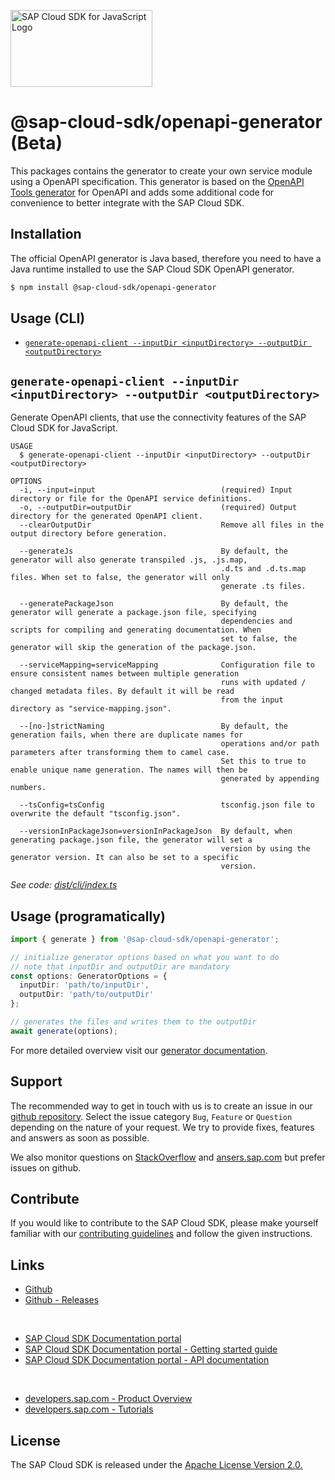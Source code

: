 <!-- sap-cloud-sdk-logo -->
<!-- This block is inserted by scripts/replace-common-readme.ts. Do not adjust it manually. -->
<a href="https://sap.com/s4sdk"><img src="https://help.sap.com/doc/2324e9c3b28748a4ae2ad08166d77675/1.0/en-US/logo-with-js.svg" alt="SAP Cloud SDK for JavaScript Logo" height="122.92" width="226.773"/></a>
<!-- sap-cloud-sdk-logo-stop -->

# @sap-cloud-sdk/openapi-generator (Beta)

This packages contains the generator to create your own service module using a OpenAPI specification.
This generator is based on the [OpenAPI Tools generator](https://openapi-generator.tech/) for OpenAPI and adds some additional code for convenience to better integrate with the SAP Cloud SDK.

## Installation

The official OpenAPI generator is Java based, therefore you need to have a Java runtime installed to use the SAP Cloud SDK OpenAPI generator.

```bash
$ npm install @sap-cloud-sdk/openapi-generator
```

## Usage (CLI)

<!-- prettier-ignore-start -->
<!-- commands -->
* [`generate-openapi-client --inputDir <inputDirectory> --outputDir <outputDirectory>`](#generate-openapi-client---inputdir-inputdirectory---outputdir-outputdirectory)

## `generate-openapi-client --inputDir <inputDirectory> --outputDir <outputDirectory>`

Generate OpenAPI clients, that use the connectivity features of the SAP Cloud SDK for JavaScript.

```
USAGE
  $ generate-openapi-client --inputDir <inputDirectory> --outputDir <outputDirectory>

OPTIONS
  -i, --input=input                            (required) Input directory or file for the OpenAPI service definitions.
  -o, --outputDir=outputDir                    (required) Output directory for the generated OpenAPI client.
  --clearOutputDir                             Remove all files in the output directory before generation.

  --generateJs                                 By default, the generator will also generate transpiled .js, .js.map,
                                               .d.ts and .d.ts.map files. When set to false, the generator will only
                                               generate .ts files.

  --generatePackageJson                        By default, the generator will generate a package.json file, specifying
                                               dependencies and scripts for compiling and generating documentation. When
                                               set to false, the generator will skip the generation of the package.json.

  --serviceMapping=serviceMapping              Configuration file to ensure consistent names between multiple generation
                                               runs with updated / changed metadata files. By default it will be read
                                               from the input directory as "service-mapping.json".

  --[no-]strictNaming                          By default, the generation fails, when there are duplicate names for
                                               operations and/or path parameters after transforming them to camel case.
                                               Set this to true to enable unique name generation. The names will then be
                                               generated by appending numbers.

  --tsConfig=tsConfig                          tsconfig.json file to overwrite the default "tsconfig.json".

  --versionInPackageJson=versionInPackageJson  By default, when generating package.json file, the generator will set a
                                               version by using the generator version. It can also be set to a specific
                                               version.
```

_See code: [dist/cli/index.ts](https://github.com/SAP/cloud-sdk-js/blob/v1.41.0/dist/cli/index.ts)_
<!-- commandsstop -->
<!-- prettier-ignore-end -->

## Usage (programatically)

```ts
import { generate } from '@sap-cloud-sdk/openapi-generator';

// initialize generator options based on what you want to do
// note that inputDir and outputDir are mandatory
const options: GeneratorOptions = {
  inputDir: 'path/to/inputDir',
  outputDir: 'path/to/outputDir'
};

// generates the files and writes them to the outputDir
await generate(options);
```

For more detailed overview visit our [generator documentation](https://sap.github.io/cloud-sdk/docs/js/features/openapi/generate-openapi-client).

<!-- sap-cloud-sdk-common-readme -->
<!-- This block is inserted by scripts/replace-common-readme.ts. Do not adjust it manually. -->
## Support

The recommended way to get in touch with us is to create an issue in our [github repository](https://github.com/SAP/cloud-sdk-js/issues).
Select the issue category `Bug`, `Feature` or `Question` depending on the nature of your request.
We try to provide fixes, features and answers as soon as possible.

We also monitor questions on [StackOverflow](https://stackoverflow.com/questions/tagged/sap-cloud-sdk?tab=Newest) and [ansers.sap.com](https://answers.sap.com/tags/73555000100800000895) but prefer issues on github.

## Contribute

If you would like to contribute to the SAP Cloud SDK, please make yourself familiar with our [contributing guidelines](https://github.com/SAP/cloud-sdk-js/blob/main/CONTRIBUTING.md) and follow the given instructions.

## Links

- [Github](https://github.com/SAP/cloud-sdk-js)
- [Github - Releases](https://github.com/SAP/cloud-sdk-js/releases)

<br>

- [SAP Cloud SDK Documentation portal](https://sap.github.io/cloud-sdk/)
- [SAP Cloud SDK Documentation portal - Getting started guide](https://sap.github.io/cloud-sdk/docs/js/getting-started)
- [SAP Cloud SDK Documentation portal - API documentation](https://sap.github.io/cloud-sdk/docs/js/api-reference-js-ts)

<br>

- [developers.sap.com - Product Overview](https://developers.sap.com/topics/cloud-sdk.html)
- [developers.sap.com - Tutorials](https://developers.sap.com/tutorial-navigator.html?tag=products:technology-platform/sap-cloud-sdk/sap-cloud-sdk&tag=topic:javascript)

## License

The SAP Cloud SDK is released under the [Apache License Version 2.0.](http://www.apache.org/licenses/)
<!-- sap-cloud-sdk-common-readme-stop -->

